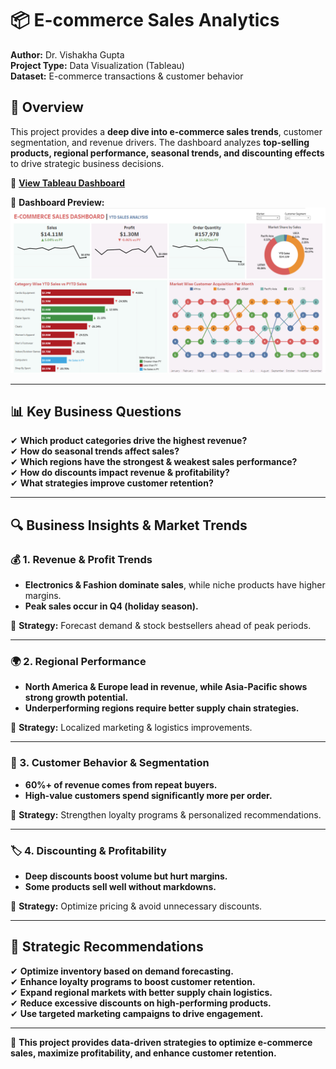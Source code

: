 # 📦 E-commerce Sales Analytics  
**Author:** Dr. Vishakha Gupta  
**Project Type:** Data Visualization (Tableau)  
**Dataset:** E-commerce transactions & customer behavior  

## 📍 Overview  
This project provides a **deep dive into e-commerce sales trends**, customer segmentation, and revenue drivers. The dashboard analyzes **top-selling products, regional performance, seasonal trends, and discounting effects** to drive strategic business decisions.  

🔗 **[View Tableau Dashboard](https://public.tableau.com/app/profile/vishakha.gupta6103/viz/EcommerceSalesAnalytics_17399248988920/Dashboard1)**

📌 **Dashboard Preview:**  
![Tableau Dashboard Preview](https://github.com/dr-vishakha-gupta/portfolio/blob/main/E-commerce_Sales_Analysis/E_commerce.png)

---

## 📊 Key Business Questions  
✔ **Which product categories drive the highest revenue?**  
✔ **How do seasonal trends affect sales?**  
✔ **Which regions have the strongest & weakest sales performance?**  
✔ **How do discounts impact revenue & profitability?**  
✔ **What strategies improve customer retention?**  

---

## 🔍 Business Insights & Market Trends  

### 💰 1. Revenue & Profit Trends  
- **Electronics & Fashion dominate sales**, while niche products have higher margins.  
- **Peak sales occur in Q4 (holiday season).**  

📌 **Strategy:** Forecast demand & stock bestsellers ahead of peak periods.  

---

### 🌍 2. Regional Performance  
- **North America & Europe lead in revenue, while Asia-Pacific shows strong growth potential.**  
- **Underperforming regions require better supply chain strategies.**  

📌 **Strategy:** Localized marketing & logistics improvements.  

---

### 🛒 3. Customer Behavior & Segmentation  
- **60%+ of revenue comes from repeat buyers.**  
- **High-value customers spend significantly more per order.**  

📌 **Strategy:** Strengthen loyalty programs & personalized recommendations.  

---

### 🏷️ 4. Discounting & Profitability  
- **Deep discounts boost volume but hurt margins.**  
- **Some products sell well without markdowns.**  

📌 **Strategy:** Optimize pricing & avoid unnecessary discounts.  

---

## 🚀 Strategic Recommendations  
✔ **Optimize inventory based on demand forecasting.**  
✔ **Enhance loyalty programs to boost customer retention.**  
✔ **Expand regional markets with better supply chain logistics.**  
✔ **Reduce excessive discounts on high-performing products.**  
✔ **Use targeted marketing campaigns to drive engagement.**  

---

🚀 **This project provides data-driven strategies to optimize e-commerce sales, maximize profitability, and enhance customer retention.**  
